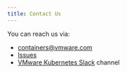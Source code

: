 ```yaml
---
title: Contact Us
---
```


You can reach us via:

* [containers@vmware.com](containers@vmware.com)
* [Issues](https://github.com/vmware/kubernetes/issues)
* [VMware Kubernetes Slack](https://vmware.slack.com/messages/kubernetes/) channel
